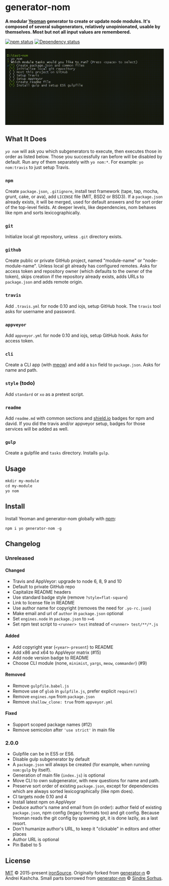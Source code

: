 # generator-nom

**A modular [Yeoman](http://yeoman.io) generator to create or update node modules. It's composed of several subgenerators, relatively unopinionated, usable by themselves. Most but not all input values are remembered.**

[![npm status](http://img.shields.io/npm/v/generator-nom.svg)](https://www.npmjs.org/package/generator-nom)
[![Dependency status](https://img.shields.io/david/ironsource/node-generator-nom.svg)](https://david-dm.org/ironsource/node-generator-nom)

![demo](https://github.com/ironSource/node-generator-nom/raw/master/demo.gif)

## What It Does

*`yo nom`* will ask you which subgenerators to execute, then executes those in order as listed below. Those you successfully ran before will be disabled by default. Run any of them separately with `yo nom:*`. For example: `yo nom:travis` to just setup Travis.

### `npm`

Create `package.json`, `.gitignore`, install test framework (tape, tap, mocha, grunt, cake, or ava), add `LICENSE` file (MIT, BSD2 or BSD3). If a `package.json` already exists, it will be merged, used for default answers and for sort order of the top-level fields. At deeper levels, like dependencies, nom behaves like npm and sorts lexicographically.

### `git`

Initialize local git repository, unless `.git` directory exists.

### `github`

Create public or private GitHub project, named "module-name" or "node-module-name". Unless local git already has configured remotes. Asks for access token and repository owner (which defaults to the owner of the token), skips creation if the repository already exists, adds URLs to `package.json` and adds remote origin.

### `travis`

Add `.travis.yml` for node 0.10 and iojs, setup GitHub hook. The `travis` tool asks for username and password.

### `appveyor`

Add `appveyor.yml` for node 0.10 and iojs, setup GitHub hook. Asks for access token.

### `cli`

Create a CLI app (with [meow](https://github.com/sindresorhus/meow)) and add a `bin` field to `package.json`. Asks for name and path.

### `style` (todo)

Add `standard` or `xo` as a pretest script.

### `readme`

Add `readme.md` with common sections and [shield.io](https://shield.io) badges for npm and david. If you did the travis and/or appveyor setup, badges for those services will be added as well.

### `gulp`

Create a gulpfile and `tasks` directory. Installs `gulp`.

## Usage

```
mkdir my-module
cd my-module
yo nom
```

## Install

Install Yeoman and generator-nom globally with [npm](https://npmjs.org):

```
npm i yo generator-nom -g
```

## Changelog

### Unreleased

#### Changed

- Travis and AppVeyor: upgrade to node 6, 8, 9 and 10
- Default to private GitHub repo
- Capitalize README headers
- Use standard badge style (remove `?style=flat-square`)
- Link to license file in README
- Use author name for copyright (removes the need for `.yo-rc.json`)
- Make email and url of `author` in `package.json` optional
- Set `engines.node` in `package.json` to `>=6`
- Set npm test script to `<runner> test` instead of `<runner> test/**/*.js`

#### Added

- Add copyright year (`<year>-present`) to README
- Add x86 and x64 to AppVeyor matrix (#15)
- Add node version badge to README
- Choose CLI module (none, `minimist`, `yargs`, `meow`, `commander`) (#9)

#### Removed

- Remove `gulpfile.babel.js`
- Remove use of `glob` in `gulpfile.js`, prefer explicit `require()`
- Remove `engines.npm` from `package.json`
- Remove `shallow_clone: true` from `appveyor.yml`

#### Fixed

- Support scoped package names (#12)
- Remove semicolon after `'use strict'` in main file

### 2.0.0

- Gulpfile can be in ES5 or ES6.
- Disable gulp subgenerator by default
- A `package.json` will always be created (for example, when running `nom:gulp` by itself).
- Generation of main file (`index.js`) is optional
- Move CLI to own subgenerator, with new questions for name and path.
- Preserve sort order of existing `package.json`, except for dependencies which are always sorted lexicographically (like npm does).
- CI targets node 0.10 and 4
- Install latest npm on AppVeyor
- Deduce author's name and email from (in order): author field of existing `package.json`, npm config (legacy formats too) and git config. Because Yeoman reads the git config by spawning git, it is done lazily, as a last resort.
- Don't humanize author's URL, to keep it "clickable" in editors and other places
- Author URL is optional
- Pin Babel to 5

## License

[MIT](LICENSE) © 2015-present [ironSource](http://www.ironsrc.com/). Originally forked from [generator-n](https://www.npmjs.com/package/generator-n) © Andrei Kashcha. Small parts borrowed from [generator-nm](https://github.com/sindresorhus/generator-nm) © [Sindre Sorhus](http://sindresorhus.com/).
